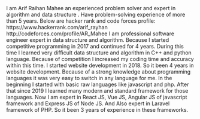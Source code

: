 <head>
  <meta name="google-site-verification" content="s2Xb0x6S7nShGCgkIJtYSyQmz0JD9v84cU0P03YOujY" />
</head>
I am Arif Raihan Mahee an experienced problem solver and expert in algorithm and data structure . Have problem-solving experience of more than 5 years. Below are hacker rank and code forces profile:
https://www.hackerrank.com/arif_rayhan
http://codeforces.com/profile/AR_Mahee
I am professional software engineer expert in data structure and algorithm. Because I started competitive programming in 2017 and continued for 4 years.
During this time I learned very difficult data structure and algorithm in C++ and python language. Because of competition I increased my coding time and
accuracy within this time. I started website development in 2018. So it been 4 years in website development. Because of a strong knowledge about programming
languages it was very easy to switch in any language for me. In the beginning I started with basic raw languages like javascript and php. After that since 2019 I
learned many modern and standard framework for those languages. Now I am expert in React JS, Vue JS, Angular JS of javascript framework and Express JS
of Node JS. And Also expert in Laravel framework of PHP. So it been 3 years of experience in these frameworks.
